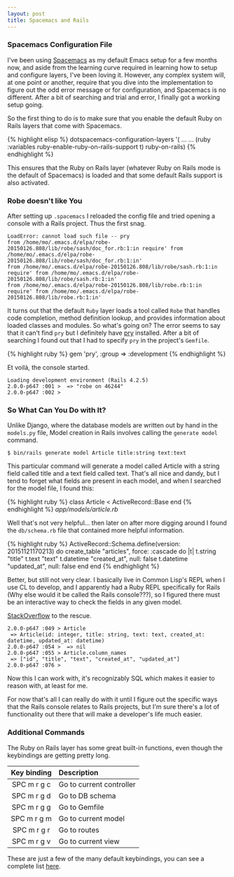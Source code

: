 ```yaml
---
layout: post
title: Spacemacs and Rails
---
```


### Spacemacs Configuration File

I've been using [Spacemacs](https://github.com/syl20bnr/spacemacs) as my default
Emacs setup for a few months now, and aside from the learning curve required in
learning how to setup and configure layers, I've been loving it. However, any
complex system will, at one point or another, require that you dive into the
implementation to figure out the odd error message or for configuration, and
Spacemacs is no different. After a bit of searching and trial and error, I
finally got a working setup going.

So the first thing to do is to make sure that you enable the default Ruby on
Rails layers that come with Spacemacs.

{% highlight elisp %}
dotspacemacs-configuration-layers
'(
  ...
  ...
  (ruby :variables
        ruby-enable-ruby-on-rails-support t)
  ruby-on-rails)
{% endhighlight %}

This ensures that the Ruby on Rails layer (whatever Ruby on Rails mode is the
default of Spacemacs) is loaded and that some default Rails support is also
activated.

### Robe doesn't like You

After setting up `.spacemacs` I reloaded the config file and tried opening a
console with a Rails project. Thus the first snag.

    LoadError: cannot load such file -- pry
    from /home/mo/.emacs.d/elpa/robe-20150126.808/lib/robe/sash/doc_for.rb:1:in require' from /home/mo/.emacs.d/elpa/robe-20150126.808/lib/robe/sash/doc_for.rb:1:in'
    from /home/mo/.emacs.d/elpa/robe-20150126.808/lib/robe/sash.rb:1:in require' from /home/mo/.emacs.d/elpa/robe-20150126.808/lib/robe/sash.rb:1:in'
    from /home/mo/.emacs.d/elpa/robe-20150126.808/lib/robe.rb:1:in require' from /home/mo/.emacs.d/elpa/robe-20150126.808/lib/robe.rb:1:in'

It turns out that the default `Ruby` layer loads a tool called `Robe` that
handles code completion, method definition lookup, and provides information
about loaded classes and modules. So what's going on? The error seems to say
that it can't find `pry` but I definitely have [pry](http://pryrepl.org/)
installed. After a bit of searching I found out that I had to specify `pry` in
the project's `Gemfile`.

{% highlight ruby %}
gem 'pry', :group => :development
{% endhighlight %}

Et voilà, the console started.

    Loading development environment (Rails 4.2.5)
    2.0.0-p647 :001 >  => "robe on 46244" 
    2.0.0-p647 :002 >

### So What Can You Do with It?

Unlike Django, where the database models are written out by hand in the
`models.py` file, Model creation in Rails involves calling the `generate model`
command.

    $ bin/rails generate model Article title:string text:text

This particular command will generate a model called Article with a string field
called title and a text field called text. That's all nice and dandy, but I tend
to forget what fields are present in each model, and when I searched for the
model file, I found this:

{% highlight ruby %}
class Article < ActiveRecord::Base
end
{% endhighlight %}
*app/models/article.rb*

Well that's not very helpful... then later on after more digging around I found
the `db/schema.rb` file that contained more helpful information.

{% highlight ruby %}
ActiveRecord::Schema.define(version: 20151121170213) do
  create_table "articles", force: :cascade do |t|
    t.string   "title"
    t.text     "text"
    t.datetime "created_at", null: false
    t.datetime "updated_at", null: false
  end
end
{% endhighlight %}

Better, but still not very clear. I basically live in Common Lisp's REPL when I
use CL to develop, and I apparently had a Ruby REPL specifically for Rails (Why
else would it be called the Rails console???), so I figured there must be an
interactive way to check the fields in any given model.

[StackOverflow](http://stackoverflow.com/questions/5575970/activerecord-list-columns-in-table-from-console)
to the rescue.

    2.0.0-p647 :049 > Article
     => Article(id: integer, title: string, text: text, created_at: datetime, updated_at: datetime) 
    2.0.0-p647 :054 >  => nil 
    2.0.0-p647 :055 > Article.column_names
     => ["id", "title", "text", "created_at", "updated_at"] 
    2.0.0-p647 :076 > 

Now this I can work with, it's recognizably SQL which makes it easier to reason
with, at least for me.

For now that's all I can really do with it until I figure out the specific ways
that the Rails console relates to Rails projects, but I'm sure there's a lot of
functionality out there that will make a developer's life much easier.

### Additional Commands

The Ruby on Rails layer has some great built-in functions, even though the
keybindings are getting pretty long.

| Key binding | Description |
|:-----------:|:------------|
|SPC m r g c  | Go to current controller |
|SPC m r g d  | Go to DB schema |
|SPC m r g g  | Go to Gemfile |
|SPC m r g m  | Go to current model |
| SPC m r g r | Go to routes |
| SPC m r g v | Go to current view |

These are just a few of the many default keybindings, you can see a complete
list
[here](https://github.com/syl20bnr/spacemacs/tree/master/layers/%2Bframeworks/ruby-on-rails).

